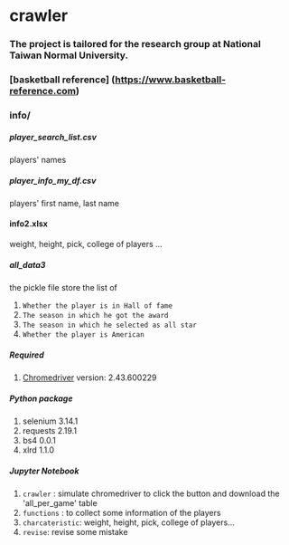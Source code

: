 # crawler
### The project is tailored for the research group at National Taiwan Normal University. 
### [basketball reference] (https://www.basketball-reference.com)

### info/

##### player_search_list.csv 
players' names

##### player_info_my_df.csv
players' first name, last name

#### info2.xlsx
weight, height, pick, college of players ...

##### all_data3
the pickle file store the list
of 
1. `Whether the player is in Hall of fame` 
2. `The season in which he got the award` 
3. `The season in which he selected as all star`
4. `Whether the player is American`

##### Required
1. [Chromedriver](http://chromedriver.chromium.org)
version:  2.43.600229

##### Python package
1. selenium 3.14.1
2. requests 2.19.1
3. bs4 0.0.1
4. xlrd 1.1.0

##### Jupyter Notebook
1. `crawler` : simulate chromedriver to click the button and download the 'all_per_game' table 
2. `functions` : to collect some information of the players
3. `charcateristic`: weight, height, pick, college of players...
4. `revise`: revise some mistake
